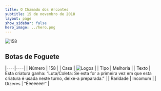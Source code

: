 ```yaml
---
title: O Chamado dos Arcontes
subtitle: 15 de novembro de 2018
layout: page
show_sidebar: false
hero_image: ../hero.png
---
```


![158](https://cdn.keyforgegame.com/media/card_front/pt/341_158_WMW7JV5QGXW6_pt.png)

## Botas de Foguete

|----|----|
| Número | 158 |
| Casa | ![Logos](https://archonarcana.com/images/thumb/c/ce/Logos.png/22px-Logos.png "Logos") |
| Tipo | Melhoria |
| Texto | Esta criatura ganha: “Luta/Coleta:  Se esta for a primeira vez em que esta criatura é usada neste turno, deixe-a preparada.” |
| Raridade | Incomum |
| Dizeres | ”Êêêêêêê!” |
